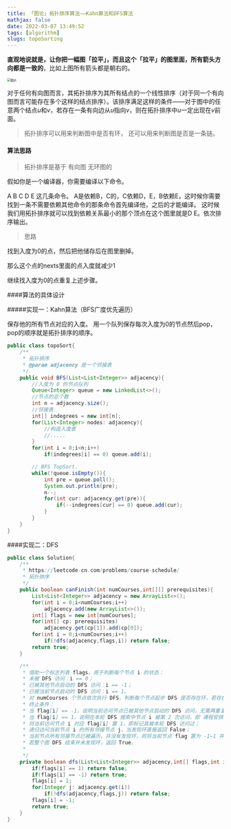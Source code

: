 ```yaml
---
title: 「图论」拓扑排序算法——Kahn算法和DFS算法
mathjax: false
date: 2022-03-07 13:49:52
tags: [algorithm]
slugs: topoSorting
---
```


**直观地说就是，让你把一幅图「拉平」，而且这个「拉平」的图里面，所有箭头方向都是一致的**，比如上图所有箭头都是朝右的。

<img src="D:/Blog/source/_posts/%E6%8B%93%E6%89%91%E6%8E%92%E5%BA%8F/640" alt="图片" style="zoom:50%;" />

对于任何有向图而言，其拓扑排序为其所有结点的一个线性排序（对于同一个有向图而言可能存在多个这样的结点排序）。该排序满足这样的条件——对于图中的任意两个结点*u*和*v*，若存在一条有向边从*u*指向*v*，则在拓扑排序中*u*一定出现在*v*前面。

> 拓扑排序可以用来判断图中是否有环， 还可以用来判断图是否是一条链。

#### 算法思路

> 拓扑排序是基于 有向图 无环图的

假如你是一个编译器，你需要编译以下命令。

A B C D E 这几条命令。
A是依赖B，C的，C依赖D，E，B依赖E，这时候你需要找到一条不需要依赖其他命令的那条命令首先编译他，之后的才能编译。
这时候我们用拓扑排序就可以找到依赖关系最小的那个顶点在这个图里就是D E。依次排序输出。


> 思路

找到入度为0的点，然后把他储存后在图里删掉。

那么这个点的nexts里面的点入度就减少1

继续找入度为0的点重复上述步骤。

####算法的具体设计

#####实现一：Kahn算法（BFS广度优先遍历）

保存他的所有节点对应的入度。
用一个队列保存每次入度为0的节点然后pop，pop的顺序就是拓扑排序的顺序。

```java
public class topoSort{
    /**
     * 拓扑排序
     * @param adjacency 是一个邻接表
     */
    public void BFS(List<List<Integer>> adjacency){
        //入度为 0 的节点队列
        Queue<Integer> queue = new LinkedList<>();
        //节点的总个数
        int n = adjacency.size();
        //邻接表
        int[] indegrees = new int[n];
        for(List<Integer> nodes: adjacency){
            //构造入度表
            //.....
        }
        for(int i = 0;i<n;i++)
            if(indegrees[i] == 0) queue.add(i);

        // BFS TopSort.
        while(!queue.isEmpty()){
            int pre = queue.poll();
            System.out.println(pre);
            n--;
            for(int cur: adjacency.get(pre)){
                if(--indegrees[cur] == 0) queue.add(cur);
            }
        }
    }
}
```

####实现二：DFS

```java
public class Solution{
    /**
     * https://leetcode-cn.com/problems/course-schedule/
     * 拓扑排序
     */
    public boolean canFinish(int numCourses,int[][] prerequisites){
        List<List<Integer>> adjacency = new ArrayList<>();
        for(int i = 0;i<numCourses;i++)
            adjacency.add(new ArrayList<>());
        int[] flags = new int[numCourses];
        for(int[] cp: prerequisites)
            adjacency.get(cp[1]).add(cp[0]);
        for(int i = 0;i<numCourses;i++)
            if(!dfs(adjacency,flags,i)) return false;
        return true;
    }

    /**
     * 借助一个标志列表 flags，用于判断每个节点 i 的状态：
     * 未被 DFS 访问：i == 0；
     * 已被其他节点启动的 DFS 访问：i == -1；
     * 已被当前节点启动的 DFS 访问：i == 1。
     * 对 numCourses 个节点依次执行 DFS，判断每个节点起步 DFS 是否存在环，若存在环直接返回 False。DFS 流程；
     * 终止条件：
     * 当 flag[i] == -1，说明当前访问节点已被其他节点启动的 DFS 访问，无需再重复搜索，直接返回 True。
     * 当 flag[i] == 1，说明在本轮 DFS 搜索中节点 i 被第 2 次访问，即 课程安排图有环 ，直接返回 False。
     * 将当前访问节点 i 对应 flag[i] 置 1，即标记其被本轮 DFS 访问过；
     * 递归访问当前节点 i 的所有邻接节点 j，当发现环直接返回 False；
     * 当前节点所有邻接节点已被遍历，并没有发现环，则将当前节点 flag 置为 -1−1 并返回 True。
     * 若整个图 DFS 结束并未发现环，返回 True。
     *
     */
    private boolean dfs(List<List<Integer>> adjacency,int[] flags,int i){
        if(flags[i] == 1) return false;
        if(flags[i] == -1) return true;
        flags[i] = 1;
        for(Integer j: adjacency.get(i))
            if(!dfs(adjacency,flags,j)) return false;
        flags[i] = -1;
        return true;
    }
}
```





